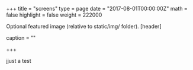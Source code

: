 +++ 
title = "screens" 
type = page
date = "2017-08-01T00:00:00Z" 
math = false 
highlight = false 
weight = 222000

Optional featured image (relative to static/img/ folder).
[header]

caption = ""

+++

jjust a test
